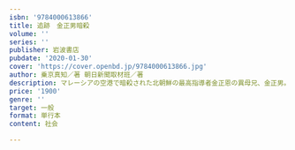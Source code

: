 ```yaml
---
isbn: '9784000613866'
title: 追跡　金正男暗殺
volume: ''
series: ''
publisher: 岩波書店
pubdate: '2020-01-30'
cover: 'https://cover.openbd.jp/9784000613866.jpg'
author: 乗京真知／著 朝日新聞取材班／著
description: マレーシアの空港で暗殺された北朝鮮の最高指導者金正恩の異母兄、金正男。彼はなぜ殺されたのか、実行犯は何者か？
price: '1900'
genre: ''
target: 一般
format: 単行本
content: 社会

---
```

